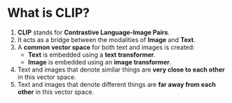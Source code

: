 # What is CLIP?

1. **CLIP** stands for **Contrastive Language-Image Pairs**.
2. It acts as a bridge between the modalities of **Image** and **Text**.
3. A **common vector space** for both text and images is created:
    - **Text** is embedded using a **text transformer**.
    - **Image** is embedded using an **image transformer**.
4. Text and images that denote similar things are **very close to each other** in this vector space.
5. Text and images that denote different things are **far away from each other** in this vector space.